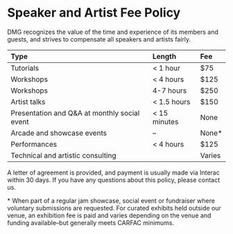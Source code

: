 # Speaker and Artist Fee Policy

DMG recognizes the value of the time and experience of its members and guests, and strives to compensate all speakers and artists fairly.

| Type | Length | Fee |
| :--- | :--- | :--- |
| Tutorials | &lt; 1 hour | $75 |
| Workshops | &lt; 4 hours | $125 |
| Workshops | 4-7 hours | $250 |
| Artist talks | &lt; 1.5 hours | $150 |
| Presentation and Q&A at monthly social event | &lt; 15 minutes | None |
| Arcade and showcase events | – | None\* |
| Performances | &lt; 4 hours | $125 |
| Technical and artistic consulting |  | Varies |

A letter of agreement is provided, and payment is usually made via Interac within 30 days. If you have any questions about this policy, please contact us.

\* When part of a regular jam showcase, social event or fundraiser where voluntary submissions are requested. For curated exhibits held outside our venue, an exhibition fee is paid and varies depending on the venue and funding available–but generally meets CARFAC minimums.

